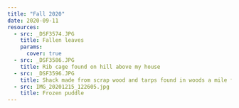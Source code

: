 ```yaml
---
title: "Fall 2020"
date: 2020-09-11
resources:
  - src: _DSF3574.JPG
    title: Fallen leaves
    params:
      cover: true
  - src: _DSF3586.JPG
    title: Rib cage found on hill above my house
  - src: _DSF3596.JPG
    title: Shack made from scrap wood and tarps found in woods a mile from my house
  - src: IMG_20201215_122605.jpg 
    title: Frozen puddle
---
```


